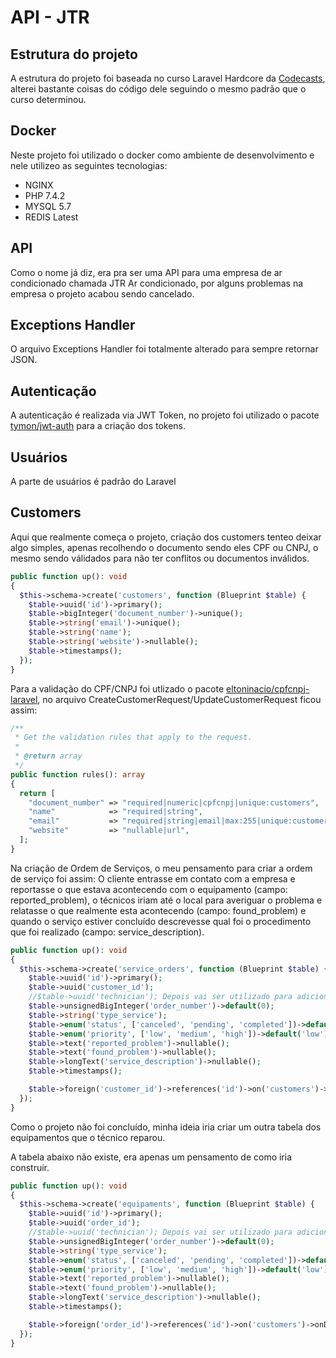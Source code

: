 # API - JTR

## Estrutura do projeto

A estrutura do projeto foi baseada no curso Laravel Hardcore da [Codecasts](https://github.com/codecasts/confee-api), alterei bastante coisas do código dele seguindo o mesmo padrão que o curso determinou.

## Docker

Neste projeto foi utilizado o docker como ambiente de desenvolvimento e nele utilizeo as seguintes tecnologias:

- NGINX
- PHP 7.4.2
- MYSQL 5.7
- REDIS Latest

## API

Como o nome já diz, era pra ser uma API para uma empresa de ar condicionado chamada JTR Ar condicionado, por alguns problemas na empresa o projeto acabou sendo cancelado.

## Exceptions Handler

O arquivo Exceptions Handler foi totalmente alterado para sempre retornar JSON.

## Autenticação

A autenticação é realizada via JWT Token, no projeto foi utilizado o pacote [tymon/jwt-auth](https://github.com/tymondesigns/jwt-auth) para a criação dos tokens.

## Usuários

A parte de usuários é padrão do Laravel

## Customers

Aqui que realmente começa o projeto, criação dos customers tenteo deixar algo simples, apenas recolhendo o documento sendo eles CPF ou CNPJ, o mesmo sendo válidados para não ter conflitos ou documentos inválidos.

~~~php
public function up(): void
{
  $this->schema->create('customers', function (Blueprint $table) {
    $table->uuid('id')->primary();
    $table->bigInteger('document_number')->unique();
    $table->string('email')->unique();
    $table->string('name');
    $table->string('website')->nullable();
    $table->timestamps();
  });
}
~~~

Para a validação do CPF/CNPJ foi utlizado o pacote [eltoninacio/cpfcnpj-laravel](https://github.com/eltoninacio/cpfcnpj-laravel), no arquivo CreateCustomerRequest/UpdateCustomerRequest ficou assim:

~~~php
/**
 * Get the validation rules that apply to the request.
 *
 * @return array
 */
public function rules(): array
{
  return [
    "document_number" => "required|numeric|cpfcnpj|unique:customers",
    "name"            => "required|string",
    "email"           => "required|string|email|max:255|unique:customers",
    "website"         => "nullable|url",
  ];
}
~~~

Na criação de Ordem de Serviços, o meu pensamento para criar a ordem de serviço foi assim: O cliente entrasse em contato com a empresa e reportasse o que estava acontecendo com o equipamento (campo: reported_problem), o técnicos iriam até o local para averiguar o problema e relatasse o que realmente esta acontecendo (campo: found_problem) e quando o serviço estiver concluído descrevesse qual foi o procedimento que foi realizado (campo: service_description).

~~~php
public function up(): void
{
  $this->schema->create('service_orders', function (Blueprint $table) {
    $table->uuid('id')->primary();
    $table->uuid('customer_id');
    //$table->uuid('technician'); Depois vai ser utilizado para adicionar um técnico existente, talvez criar uma migrations só para adicionar esse campo.
    $table->unsignedBigInteger('order_number')->default(0);
    $table->string('type_service');
    $table->enum('status', ['canceled', 'pending', 'completed'])->default('pending');
    $table->enum('priority', ['low', 'medium', 'high'])->default('low');
    $table->text('reported_problem')->nullable();
    $table->text('found_problem')->nullable();
    $table->longText('service_description')->nullable();
    $table->timestamps();

    $table->foreign('customer_id')->references('id')->on('customers')->onDelete('CASCADE');
  });
}
~~~

Como o projeto não foi concluído, minha ideia iria criar um outra tabela dos equipamentos que o técnico reparou.


A tabela abaixo não existe, era apenas um pensamento de como iria construir.
~~~php
public function up(): void
{
  $this->schema->create('equipaments', function (Blueprint $table) {
    $table->uuid('id')->primary();
    $table->uuid('order_id');
    //$table->uuid('technician'); Depois vai ser utilizado para adicionar um técnico existente, talvez criar uma migrations só para adicionar esse campo.
    $table->unsignedBigInteger('order_number')->default(0);
    $table->string('type_service');
    $table->enum('status', ['canceled', 'pending', 'completed'])->default('pending');
    $table->enum('priority', ['low', 'medium', 'high'])->default('low');
    $table->text('reported_problem')->nullable();
    $table->text('found_problem')->nullable();
    $table->longText('service_description')->nullable();
    $table->timestamps();

    $table->foreign('order_id')->references('id')->on('customers')->onDelete('CASCADE');
  });
}
~~~
